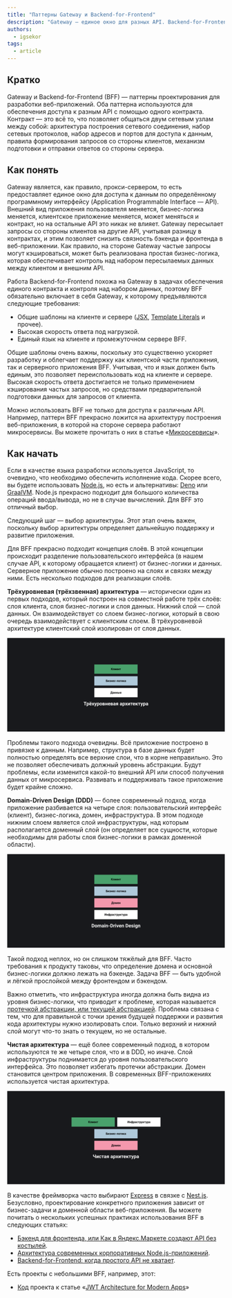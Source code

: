 ```yaml
---
title: "Паттерны Gateway и Backend-for-Frontend"
description: "Gateway — единое окно для разных API. Backend-for-Frontend использует Gateway для обработки запросов и подготовки ответов, предназначенных для фронтенда"
authors:
  - igsekor
tags:
  - article
---
```


## Кратко

Gateway и Backend-for-Frontend (BFF) — паттерны проектирования для разработки веб-приложений. Оба паттерна используются для обеспечения доступа к разным API с помощью одного контракта. Контракт — это всё то, что позволяет общаться двум сетевым узлам между собой: архитектура построения сетевого соединения, набор сетевых протоколов, набор адресов и портов для доступа к данным, правила формирования запросов со стороны клиентов, механизм подготовки и отправки ответов со стороны сервера.

## Как понять

Gateway является, как правило, прокси-сервером, то есть предоставляет единое окно для доступа к данным по определённому программному интерфейсу (Application Programmable Interface — API). Внешний вид приложения пользователя меняется, бизнес-логика меняется, клиентское приложение меняется, может меняться и контракт, но на остальные API это никак не влияет. Gateway пересылает запросы со стороны клиентов на другие API, учитывая разницу в контрактах, и этим позволяет снизить связность бэкенда и фронтенда в веб-приложении. Как правило, на стороне Gateway частые запросы могут кэшироваться, может быть реализована простая бизнес-логика, которая обеспечивает контроль над набором пересылаемых данных между клиентом и внешним API.

Работа Backend-for-Frontend похожа на Gateway в задачах обеспечения единого контракта и контроля над набором данных, поэтому BFF обязательно включает в себя Gateway, к которому предъявляются следующие требования:

- Общие шаблоны на клиенте и сервере ([JSX](https://ru.reactjs.org/docs/introducing-jsx.html), [Template Literals](https://developer.mozilla.org/ru/docs/Web/JavaScript/Reference/Template_literals) и прочее).
- Высокая скорость ответа под нагрузкой.
- Единый язык на клиенте и промежуточном сервере BFF.

Общие шаблоны очень важны, поскольку это существенно ускоряет разработку и облегчает поддержку как клиентской части приложения, так и серверного приложения BFF. Учитывая, что и язык должен быть единым, это позволяет переиспользовать код на клиенте и сервере. Высокая скорость ответа достигается не только применением кэширования частых запросов, но средствами предварительной подготовки данных для запросов от клиента.

Можно использовать BFF не только для доступа к различным API. Например, паттерн BFF прекрасно ложится на архитектуру построения веб-приложения, в которой на стороне сервера работают микросервисы. Вы можете прочитать о них в статье «[Микросервисы](/tools/microservices/)».

## Как начать

Если в качестве языка разработки используется JavaScript, то очевидно, что необходимо обеспечить исполнение кода. Скорее всего, вы будете использовать [Node.js](https://nodejs.org/en/), но есть и альтернативы: [Deno](https://deno.land) или [GraalVM](https://www.graalvm.org). Node.js прекрасно подходит для большого количества операций ввода/вывода, но не в случае вычислений. Для BFF это отличный выбор.

Следующий шаг — выбор архитектуры. Этот этап очень важен, поскольку выбор архитектуры определяет дальнейшую поддержку и развитие приложения.

Для BFF прекрасно подходит концепция слоёв. В этой концепции происходит разделение пользовательского интерфейса (в нашем случае API, к которому обращается клиент) от бизнес-логики и данных. Серверное приложение обычно построено на слоях и связях между ними. Есть несколько подходов для реализации слоёв.

**Трёхуровневая (трёхзвенная) архитектура** — исторически один из первых подходов, который построен на совместной работе трёх слоёв: слоя клиента, слоя бизнес-логики и слоя данных. Нижний слой — слой данных. Он взаимодействует со слоем бизнес-логики, который в свою очередь взаимодействует с клиентским слоем. В трёхуровневой архитектуре клиентский слой изолирован от слоя данных.

![Трёхуровневая (трёхзвенная) архитектура](images/1.png)

Проблемы такого подхода очевидны. Всё приложение построено в привязке к данным. Например, структура в базе данных будет полностью определять все верхние слои, что в корне неправильно. Это не позволяет обеспечивать должный уровень абстракции. Будут проблемы, если изменится какой-то внешний API или способ получения данных от микросервиса. Развивать и поддерживать такое приложение будет крайне сложно.

**Domain-Driven Design (DDD)** — более современный подход, когда приложение разбивается на четыре слоя: пользовательский интерфейс (клиент), бизнес-логика, домен, инфраструктура. В этом подходе нижним слоем является слой инфраструктуры, над которым располагается доменный слой (он определяет все сущности, которые необходимы для работы слоя бизнес-логики в рамках доменной области).

![Domain-Driven Design (DDD)](images/2.png)

Такой подход неплох, но он слишком тяжёлый для BFF. Часто требования к продукту таковы, что определение домена и основной бизнес-логики должно лежать на бэкенде. Задача BFF — быть удобной и лёгкой прослойкой между фронтендом и бэкендом.

Важно отметить, что инфраструктура иногда должна быть видна из уровня бизнес-логики, что приводит к проблеме, которая называется [протечкой абстракции, или текущей абстракцией](https://en.wikipedia.org/wiki/Leaky_abstraction). Проблема связана с тем, что для правильной с точки зрения будущей поддержки и развития кода архитектуры нужно изолировать слои. Только верхний и нижний слой могут что-то знать о текущем, но не остальные.

**Чистая архитектура** — ещё более современный подход, в котором используются те же четыре слоя, что и в DDD, но иначе. Слой инфраструктуры поднимается до уровня пользовательского интерфейса. Это позволяет избегать протечки абстракции. Домен становится центром приложения. В современных BFF-приложениях используется чистая архитектура.

![Чистая архитектура](images/3.png)

В качестве фреймворка часто выбирают [Express](https://expressjs.com) в связке с [Nest.js](https://nestjs.com). Безусловно, проектирование конкретного приложения зависит от бизнес-задачи и доменной области веб-приложения. Вы можете почитать о нескольких успешных практиках использования BFF в следующих статьях:

- [Бэкенд для фронтенда, или Как в Яндекс.Маркете создают API без костылей](https://habr.com/ru/company/yandex/blog/428141/).
- [Архитектура современных корпоративных Node.js-приложений](https://habr.com/ru/company/yandex/blog/514550/).
- [Backend-for-Frontend: когда простого API не хватает](https://trueengineering.ru/ru/cases/backend-for-frontend).

Есть проекты с небольшими BFF, например, этот:

- [Код](https://gist.github.com/h3yduck/ff401b32b92c14ef66879c52135b11d7) проекта к статье «[JWT Architecture for Modern Apps](https://levelup.gitconnected.com/secure-jwts-with-backend-for-frontend-9b7611ad2afb)»
